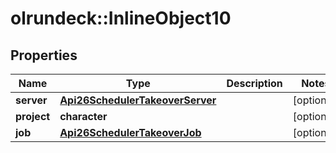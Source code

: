# olrundeck::InlineObject10

## Properties
Name | Type | Description | Notes
------------ | ------------- | ------------- | -------------
**server** | [**Api26SchedulerTakeoverServer**](_api_26_scheduler_takeover_server.md) |  | [optional] 
**project** | **character** |  | [optional] 
**job** | [**Api26SchedulerTakeoverJob**](_api_26_scheduler_takeover_job.md) |  | [optional] 


